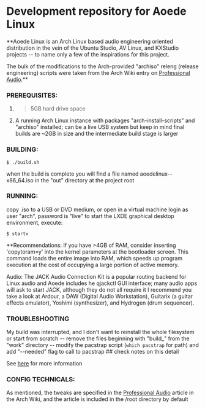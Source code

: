 # Development repository for Aoede Linux

**Aoede Linux is an Arch Linux based audio engineering oriented distribution in the vein of the Ubuntu Studio, AV Linux, and KXStudio projects -- to name only a few of the inspirations for this project.

The bulk of the modifications to the Arch-provided "archiso" releng (release engineering) scripts were taken from the Arch Wiki entry on [Professional Audio][1].** 

### PREREQUISITES:
1. >5GB hard drive space
2. A running Arch Linux instance with packages "arch-install-scripts" and "archiso" installed; can be a live USB system but keep in mind final builds are ~2GB in size and the intermediate build stage is larger

### BUILDING:

`$ ./build.sh`

when the build is complete you will find a file named aoedelinux-<date>-x86_64.iso in the "out" directory at the project root

### RUNNING:
copy .iso to a USB or DVD medium, or open in a virtual machine
login as user "arch", password is "live"
to start the LXDE graphical desktop environment, execute:

`$ startx`

**Recommendations:
If you have >4GB of RAM, consider inserting 'copytoram=y' into the kernel parameters at the bootloader screen. This command loads the entire image into RAM, which speeds up program execution at the cost of occupying a large portion of active memory.

Audio:
  The JACK Audio Connection Kit is a popular routing backend for Linux audio and Aoede includes he qjackctl GUI interface; many audio apps will ask to start JACK, although they do not all require it
  I recommend you take a look at Ardour, a DAW (Digital Audio Workstation), Guitarix (a guitar effects emulator), Yoshimi (synthesizer), and Hydrogen (drum sequencer). 

### TROUBLESHOOTING
My build was interrupted, and I don't want to reinstall the whole filesystem or start from scratch
  -- remove the files beginning with "build_" from the "work" directory
  -- modify the pacstrap script (`which pacstrap` for path) and add "--needed" flag to call to pacstrap ## check notes on this detail

See [here](https://wiki.archlinux.org/index.php/archiso) for more information

### CONFIG TECHNICALS:
As mentioned, the tweaks are specified in the [Professional Audio][1] article in the Arch Wiki, and the article is included in the /root directory by default



[1]: https://wiki.archlinux.org/index.php/Professional_audio/
